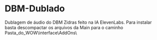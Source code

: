 # DBM-Dublado
Dublagem de áudio do DBM Zidras feito na IA ElevenLabs.
Para instalar basta descompactar os arquivos da Main para o caminho Pasta_do_WOW\interface\AddOns\
